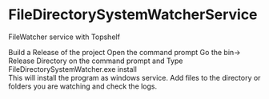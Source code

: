 # FileDirectorySystemWatcherService
FileWatcher service with Topshelf
 
 Build a Release of the project
 Open the command prompt
 Go the bin-> Release Directory on the command prompt  and 
 Type   FileDirectorySystemWatcher.exe install   
 This will install the program as windows service.
 Add files to the directory or folders you are watching and check the logs.
